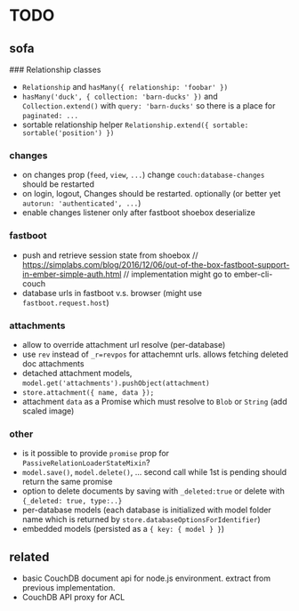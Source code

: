 # TODO

## sofa

### Relationship classes

* `Relationship` and `hasMany({ relationship: 'foobar' })`
* `hasMany('duck', { collection: 'barn-ducks' })` and `Collection.extend()` with `query: 'barn-ducks'` so there is a place for `paginated: ...`
* sortable relationship helper `Relationship.extend({ sortable: sortable('position') })`

### changes

* on changes prop (`feed`, `view`, `...`) change `couch:database-changes` should be restarted
* on login, logout, Changes should be restarted. optionally (or better yet `autorun: 'authenticated', ...`)
* enable changes listener only after fastboot shoebox deserialize

### fastboot

* push and retrieve session state from shoebox
  // https://simplabs.com/blog/2016/12/06/out-of-the-box-fastboot-support-in-ember-simple-auth.html
  // implementation might go to ember-cli-couch
* database urls in fastboot v.s. browser (might use `fastboot.request.host`)

### attachments

* allow to override attachment url resolve (per-database)
* use `rev` instead of `_r=revpos` for attachemnt urls. allows fetching deleted doc attachments
* detached attachment models, `model.get('attachments').pushObject(attachment)`
* `store.attachment({ name, data });`
* attachment `data` as a Promise which must resolve to `Blob` or `String` (add scaled image)

### other

* is it possible to provide `promise` prop for `PassiveRelationLoaderStateMixin`?
* `model.save()`, `model.delete()`, ... second call while 1st is pending should return the same promise
* option to delete documents by saving with `_deleted:true` or delete with `{_deleted: true, type:..}`
* per-database models (each database is initialized with model folder name which is returned by `store.databaseOptionsForIdentifier`)
* embedded models (persisted as a `{ key: { model } }`)

## related

* basic CouchDB document api for node.js environment. extract from previous implementation.
* CouchDB API proxy for ACL
